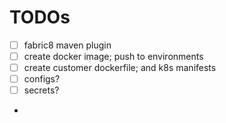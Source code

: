 # TODOs

- [ ] fabric8 maven plugin
- [ ] create docker image; push to environments
- [ ] create customer dockerfile; and k8s manifests
- [ ] configs?
- [ ] secrets?
- 

